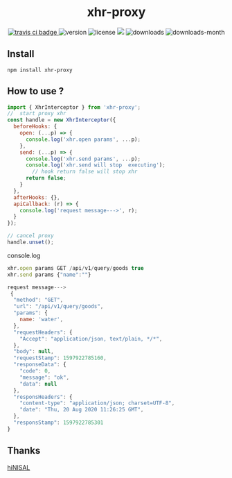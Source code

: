 <h1 align='center'>xhr-proxy</h1>
<p align='center'>
  <a href="https://travis-ci.com/ShanaMaid/xhr-proxy/">
    <img src="https://travis-ci.com/ShanaMaid/xhr-proxy.svg" alt="travis ci badge">
  </a>
  <img src='https://img.shields.io/npm/v/xhr-proxy.svg?style=flat-square' alt="version">
  <img src='https://img.shields.io/npm/l/xhr-proxy.svg' alt="license">
  <img src='http://img.badgesize.io/https://unpkg.com/xhr-proxy/build/index.js?compression=gzip&label=gzip%20size:%20&style=flat-square'>
  <img src='https://img.shields.io/npm/dt/xhr-proxy.svg?style=flat-square' alt="downloads">
  <img src='https://img.shields.io/npm/dm/xhr-proxy.svg?style=flat-square' alt="downloads-month">
</p>

## Install
```
npm install xhr-proxy
```

## How to use ?
```js
import { XhrInterceptor } from 'xhr-proxy';
//  start proxy xhr
const handle = new XhrInterceptor({
  beforeHooks: {
    open: (...p) => {
      console.log('xhr.open params', ...p);
    },
    send: (...p) => {
      console.log('xhr.send params', ...p);
      console.log('xhr.send will stop  executing');
        // hook return false will stop xhr
      return false;
    }
  },
  afterHooks: {},
  apiCallback: (r) => {
    console.log('request message--->', r);
  }
});

// cancel proxy
handle.unset();
```

console.log
```js 
xhr.open params GET /api/v1/query/goods true
xhr.send params {"name":""}

request message--->
 {
  "method": "GET",
  "url": "/api/v1/query/goods",
  "params": {
    name: 'water',
  },
  "requestHeaders": {
    "Accept": "application/json, text/plain, */*",
  },
  "body": null,
  "requestStamp": 1597922785160,
  "responseData": {
    "code": 0,
    "message": "ok",
    "data": null
  },
  "responsHeaders": {
    "content-type": "application/json; charset=UTF-8",
    "date": "Thu, 20 Aug 2020 11:26:25 GMT",
  },
  "responsStamp": 1597922785301
}

```

## Thanks
[hiNISAL](https://github.com/hiNISAL/any-xhr)